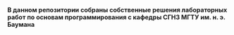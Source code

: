**В данном репозитории собраны собственные решения лабораторных работ по основам программирования с кафедры СГН3 МГТУ им. н. э. Баумана**